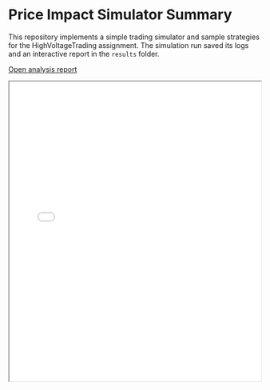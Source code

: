 # Price Impact Simulator Summary

This repository implements a simple trading simulator and sample strategies for the HighVoltageTrading assignment. The simulation run saved its logs and an interactive report in the `results` folder.

[Open analysis report](results/report_20250724_013841.html)

<iframe src="results/report_20250724_013841.html" style="width:100%; height:600px;"></iframe>
